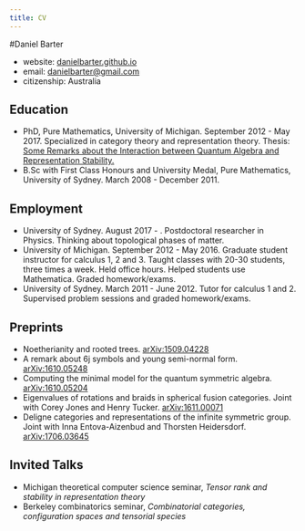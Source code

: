```yaml
---
title: CV
---
```


#Daniel Barter

- website: [danielbarter.github.io](http://danielbarter.github.io/)
- email: <danielbarter@gmail.com>
- citizenship: Australia


## Education
- PhD, Pure Mathematics, University of Michigan. September 2012 - May 2017. Specialized in category theory and representation theory. Thesis: [Some Remarks about the Interaction between Quantum Algebra and Representation Stability.](http://danielbarter.github.io/thesis.pdf)
- B.Sc with First Class Honours and University Medal, Pure Mathematics, University of Sydney. March 2008 - December 2011.

## Employment
- University of Sydney. August 2017 - . Postdoctoral researcher in Physics. Thinking about topological phases of matter.
- University of Michigan. September 2012 - May 2016. Graduate student instructor for calculus 1, 2 and 3. Taught classes with 20-30 students, three times a week. Held office hours. Helped students use Mathematica. Graded homework/exams.
- University of Sydney. March 2011 - June 2012. Tutor for calculus 1 and 2. Supervised problem sessions and graded homework/exams.


## Preprints
- Noetherianity and rooted trees. [arXiv:1509.04228](http://arxiv.org/abs/1509.04228)
- A remark about 6j symbols and young semi-normal form. [arXiv:1610.05248](https://arxiv.org/abs/1610.05248)
- Computing the minimal model for the quantum symmetric algebra. [arXiv:1610.05204](https://arxiv.org/abs/1610.05204)
- Eigenvalues of rotations and braids in spherical fusion categories. Joint with Corey Jones and Henry Tucker. [arXiv:1611.00071](https://arxiv.org/abs/1611.00071)
- Deligne categories and representations of the infinite symmetric group. Joint with Inna Entova-Aizenbud and Thorsten Heidersdorf. [arXiv:1706.03645](https://arxiv.org/abs/1706.03645)


## Invited Talks
- Michigan theoretical computer science seminar, *Tensor rank and stability in representation theory*
- Berkeley combinatorics seminar, *Combinatorial categories, configuration spaces and tensorial species*

